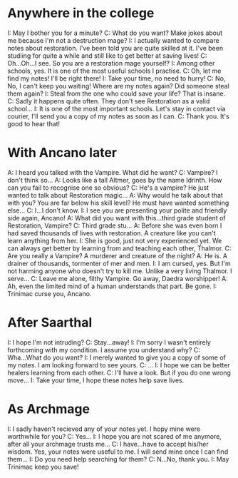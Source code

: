 # Anywhere in the college

I: May I bother you for a minute?
C: What do you want? Make jokes about me because I'm not a destruction mage?
I: I actually wanted to compare notes about restoration. I've been told you are quite skilled at it. I've been studiing for quite a while and still like to get better at saving lives!
C: Oh...Oh...I see. So you are a restoration mage yourself?
I: Among other schools, yes. It is one of the most useful schools I practise.
C: Oh, let me find my notes! I'll be right there!
I: Take your time, no need to hurry!
C: No, No, I can't keep you waiting! Where are my notes again? Did someone steal them again?
I: Steal from the one who could save your life? That is insane.
C: Sadly it happens quite often. They don't see Restoration as a valid school...
I: It is one of the most important schools. Let's stay in contact via courier, I'll send you a copy of my notes as soon as I can.
C: Thank you. It's good to hear that!

# With Ancano later

A: I heard you talked with the Vampire. What did he want?
C: Vampire? I don't think so...
A: Looks like a tall Altmer, goes by the name Idrinth. How can you fail to recognise one so obvious?
C: He's a vampire? He just wanted to talk about Restoration magic...
A: Why would he talk about that with you? You are far below his skill level? He must have wanted something else...
C: I...I don't know.
I: I see you are presenting your polite and friendly side again, Ancano!
A: What did you want with this...third grade student of Restoration, Vampire?
C: Third grade stu...
A: Before she was even born I had saved thousands of lives with restoration. A creature like you can't learn anything from her.
I: She is good, just not very experienced yet. We can always get better by learning from and teaching each other, Thalmor.
C: Are you really a Vampire? A murderer and creature of the night?
A: He is. A drainer of thousands, tormenter of mer and men.
I: I am cursed, yes. But I'm not harming anyone who doesn't try to kill me. Unlike a very living Thalmor. I serve...
C: Leave me alone, filthy Vampire. Go away, Daedra worshipper!
A: Ah, even the limited mind of a human understands that part. Be gone.
I: Trinimac curse you, Ancano.

# After Saarthal

I: I hope I'm not intruding?
C: Stay...away!
I: I'm sorry I wasn't entirely forthcoming with my condition. I assume you understand why?
C: Wha...What do you want?
I: I merely wanted to give you a copy of some of my notes. I am looking forward to see yours.
C: ...
I: I hope we can be better healers learning from each other.
C: I'll have a look. But if you do one wrong move...
I: Take your time, I hope these notes help save lives.

# As Archmage

I: I sadly haven't recieved any of your notes yet. I hopy mine were worthwhile for you?
C: Yes...
I: I hope you are not scared of me anymore, after all your archmage trusts me...
C: I have...have to accept his/her wisdom. Yes, your notes were useful to me. I will send mine once I can find them...
I: Do you need help searching for them?
C: N...No, thank you.
I: May Trinimac keep you save!
